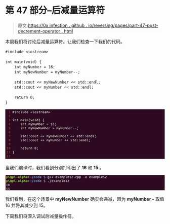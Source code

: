 # 第 47 部分–后减量运算符

> 原文:[https://0x infection . github . io/reversing/pages/part-47-post-decrement-operator . html](https://0xinfection.github.io/reversing/pages/part-47-post-decrement-operator.html)

本周我们将讨论后减量运算符。让我们检查一下我们的代码。

```
#include <iostream>

int main(void) {
    int myNumber = 16;
    int myNewNumber = myNumber--;

    std::cout << myNewNumber << std::endl;
    std::cout << myNumber << std::endl;

    return 0;
}

```

![](img/f30b3cc728fa2301b5b26e67e419f9fe.png)

当我们编译时，我们看到分别打印出了 **16** 和 **15** 。

![](img/f9877e7c0b121aefecc9159a3d0a6069.png)

我们看到，在这个场景中 **myNewNumber** 确实会递减，因为 **myNumber -** 取值 16 并将其减少到 15。

下周我们将深入调试后减量操作符。